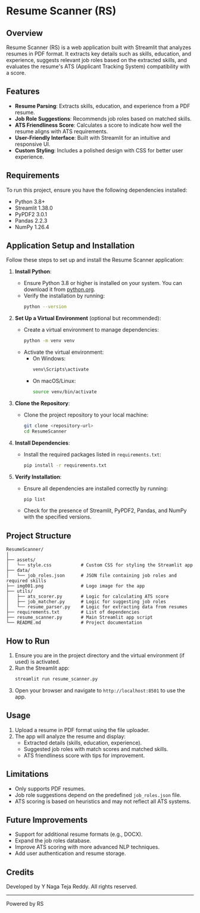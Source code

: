 # Resume Scanner (RS)

## Overview
Resume Scanner (RS) is a web application built with Streamlit that analyzes resumes in PDF format. It extracts key details such as skills, education, and experience, suggests relevant job roles based on the extracted skills, and evaluates the resume's ATS (Applicant Tracking System) compatibility with a score.

## Features
- **Resume Parsing**: Extracts skills, education, and experience from a PDF resume.
- **Job Role Suggestions**: Recommends job roles based on matched skills.
- **ATS Friendliness Score**: Calculates a score to indicate how well the resume aligns with ATS requirements.
- **User-Friendly Interface**: Built with Streamlit for an intuitive and responsive UI.
- **Custom Styling**: Includes a polished design with CSS for better user experience.

## Requirements
To run this project, ensure you have the following dependencies installed:

- Python 3.8+
- Streamlit 1.38.0
- PyPDF2 3.0.1
- Pandas 2.2.3
- NumPy 1.26.4

## Application Setup and Installation
Follow these steps to set up and install the Resume Scanner application:

1. **Install Python**:
   - Ensure Python 3.8 or higher is installed on your system. You can download it from [python.org](https://www.python.org/downloads/).
   - Verify the installation by running:
     ```bash
     python --version
     ```

2. **Set Up a Virtual Environment** (optional but recommended):
   - Create a virtual environment to manage dependencies:
     ```bash
     python -m venv venv
     ```
   - Activate the virtual environment:
     - On Windows:
       ```bash
       venv\Scripts\activate
       ```
     - On macOS/Linux:
       ```bash
       source venv/bin/activate
       ```

3. **Clone the Repository**:
   - Clone the project repository to your local machine:
     ```bash
     git clone <repository-url>
     cd ResumeScanner
     ```

4. **Install Dependencies**:
   - Install the required packages listed in `requirements.txt`:
     ```bash
     pip install -r requirements.txt
     ```

5. **Verify Installation**:
   - Ensure all dependencies are installed correctly by running:
     ```bash
     pip list
     ```
   - Check for the presence of Streamlit, PyPDF2, Pandas, and NumPy with the specified versions.

## Project Structure
```
ResumeScanner/
│
├── assets/
│   └── style.css           # Custom CSS for styling the Streamlit app
├── data/
│   └── job_roles.json      # JSON file containing job roles and required skills
├── img001.png              # Logo image for the app
├── utils/
│   ├── ats_scorer.py       # Logic for calculating ATS score
│   ├── job_matcher.py      # Logic for suggesting job roles
│   └── resume_parser.py    # Logic for extracting data from resumes
├── requirements.txt        # List of dependencies
├── resume_scanner.py       # Main Streamlit app script
└── README.md               # Project documentation
```

## How to Run
1. Ensure you are in the project directory and the virtual environment (if used) is activated.
2. Run the Streamlit app:
   ```bash
   streamlit run resume_scanner.py
   ```
3. Open your browser and navigate to `http://localhost:8501` to use the app.

## Usage
1. Upload a resume in PDF format using the file uploader.
2. The app will analyze the resume and display:
   - Extracted details (skills, education, experience).
   - Suggested job roles with match scores and matched skills.
   - ATS friendliness score with tips for improvement.

## Limitations
- Only supports PDF resumes.
- Job role suggestions depend on the predefined `job_roles.json` file.
- ATS scoring is based on heuristics and may not reflect all ATS systems.

## Future Improvements
- Support for additional resume formats (e.g., DOCX).
- Expand the job roles database.
- Improve ATS scoring with more advanced NLP techniques.
- Add user authentication and resume storage.

## Credits
Developed by Y Naga Teja Reddy. All rights reserved.

---

Powered by RS